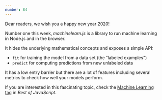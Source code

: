 ```yaml
---
number: 84
---
```


Dear readers, we wish you a happy new year 2020!

Number one this week, _machinelearn.js_ is a library to run machine learning in Node.js and in the browser.

It hides the underlying mathematical concepts and exposes a simple API:

- `fit` for training the model from a data set (the "labeled examples")
- `predict` for computing predictions from new unlabeled data

It has a low entry barrier but there are a lot of features including several metrics to check how well your models perform.

If you are interested in this fascinating topic, check the [Machine Learning tag](https://bestofjs.org/projects?tags=ml) in _Best of JavaScript_.
